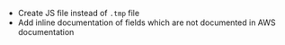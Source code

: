 - Create JS file instead of `.tmp` file
- Add inline documentation of fields which are not documented in AWS documentation
